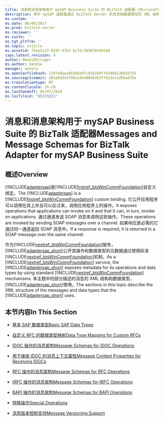 ```yaml
---
title: 消息和消息架构用于 mySAP Business Suite 的 BizTalk 适配器 |Microsoft Docs
description: 用于 mySAP 适配器通过 BizTalk Server 的消息和数据类型的 XML 结构
ms.custom: ''
ms.date: 06/08/2017
ms.prod: biztalk-server
ms.reviewer: ''
ms.suite: ''
ms.tgt_pltfrm: ''
ms.topic: article
ms.assetid: 75ea5c27-8297-47bf-bcfd-503870349189
caps.latest.revision: 4
author: MandiOhlinger
ms.author: mandia
manager: anneta
ms.openlocfilehash: 119fe8aea98266e0fcd3b26bff439b6136b3b755
ms.sourcegitcommit: 381e83d43796a345488d54b3f7413e11d56ad7be
ms.translationtype: MT
ms.contentlocale: zh-CN
ms.lasthandoff: 05/07/2019
ms.locfileid: "65373221"
---
```

# <a name="messages-and-message-schemas-for-biztalk-adapter-for-mysap-business-suite"></a><span data-ttu-id="88005-103">消息和消息架构用于 mySAP Business Suite 的 BizTalk 适配器</span><span class="sxs-lookup"><span data-stu-id="88005-103">Messages and Message Schemas for BizTalk Adapter for mySAP Business Suite</span></span>

## <a name="overview"></a><span data-ttu-id="88005-104">概述</span><span class="sxs-lookup"><span data-stu-id="88005-104">Overview</span></span>
<span data-ttu-id="88005-105">[!INCLUDE[adaptersap](../../includes/adaptersap-md.md)]是[!INCLUDE[firstref_btsWinCommFoundation](../../includes/firstref-btswincommfoundation-md.md)]自定义绑定。</span><span class="sxs-lookup"><span data-stu-id="88005-105">The [!INCLUDE[adaptersap](../../includes/adaptersap-md.md)] is a [!INCLUDE[firstref_btsWinCommFoundation](../../includes/firstref-btswincommfoundation-md.md)] custom binding.</span></span> <span data-ttu-id="88005-106">它公开应用程序可以调用在其上并且可以反过来，调用应用程序上的操作。</span><span class="sxs-lookup"><span data-stu-id="88005-106">It exposes operations that applications can invoke on it and that it can, in turn, invoke on applications.</span></span> <span data-ttu-id="88005-107">通过通道发送 SOAP 消息来调用这些操作。</span><span class="sxs-lookup"><span data-stu-id="88005-107">These operations are invoked by sending SOAP messages over a channel.</span></span> <span data-ttu-id="88005-108">如果响应是必需的它通过同一通道返回 SOAP 消息中。</span><span class="sxs-lookup"><span data-stu-id="88005-108">If a response is required, it is returned in a SOAP message over the same channel.</span></span>  
  
 <span data-ttu-id="88005-109">作为[!INCLUDE[nextref_btsWinCommFoundation](../../includes/nextref-btswincommfoundation-md.md)]服务，[!INCLUDE[adaptersap_short](../../includes/adaptersap-short-md.md)]公开其操作和数据类型的元数据通过使用标准[!INCLUDE[nextref_btsWinCommFoundation](../../includes/nextref-btswincommfoundation-md.md)]机制。</span><span class="sxs-lookup"><span data-stu-id="88005-109">As a [!INCLUDE[nextref_btsWinCommFoundation](../../includes/nextref-btswincommfoundation-md.md)] service, the [!INCLUDE[adaptersap_short](../../includes/adaptersap-short-md.md)] exposes metadata for its operations and data types by using standard [!INCLUDE[nextref_btsWinCommFoundation](../../includes/nextref-btswincommfoundation-md.md)] mechanisms.</span></span> <span data-ttu-id="88005-110">本主题中的部分描述的消息的 XML 结构和数据类型，[!INCLUDE[adaptersap_short](../../includes/adaptersap-short-md.md)]使用。</span><span class="sxs-lookup"><span data-stu-id="88005-110">The sections in this topic describe the XML structure of the messages and data types that the [!INCLUDE[adaptersap_short](../../includes/adaptersap-short-md.md)] uses.</span></span>  
  
## <a name="in-this-section"></a><span data-ttu-id="88005-111">本节内容</span><span class="sxs-lookup"><span data-stu-id="88005-111">In This Section</span></span>  
  
-   [<span data-ttu-id="88005-112">基本 SAP 数据类型</span><span class="sxs-lookup"><span data-stu-id="88005-112">Basic SAP Data Types</span></span>](../../adapters-and-accelerators/adapter-sap/basic-sap-data-types.md)  
  
-   [<span data-ttu-id="88005-113">自定义 RFC 的数据类型映射</span><span class="sxs-lookup"><span data-stu-id="88005-113">Data Type Mapping for Custom RFCs</span></span>](../../adapters-and-accelerators/adapter-sap/data-type-mapping-for-custom-rfcs.md)  
  
-   [<span data-ttu-id="88005-114">IDOC 操作的消息架构</span><span class="sxs-lookup"><span data-stu-id="88005-114">Message Schemas for IDOC Operations</span></span>](../../adapters-and-accelerators/adapter-sap/message-schemas-for-idoc-operations.md)  
  
-   [<span data-ttu-id="88005-115">用于接收 IDOC 的消息上下文属性</span><span class="sxs-lookup"><span data-stu-id="88005-115">Message Context Properties for Receiving IDOCs</span></span>](../../adapters-and-accelerators/adapter-sap/message-context-properties-for-receiving-idocs.md)  
  
-   [<span data-ttu-id="88005-116">RFC 操作的消息架构</span><span class="sxs-lookup"><span data-stu-id="88005-116">Message Schemas for RFC Operations</span></span>](../../adapters-and-accelerators/adapter-sap/message-schemas-for-rfc-operations.md)  
  
-   [<span data-ttu-id="88005-117">tRFC 操作的消息架构</span><span class="sxs-lookup"><span data-stu-id="88005-117">Message Schemas for tRFC Operations</span></span>](../../adapters-and-accelerators/adapter-sap/message-schemas-for-trfc-operations.md)  
  
-   [<span data-ttu-id="88005-118">BAPI 操作的消息架构</span><span class="sxs-lookup"><span data-stu-id="88005-118">Message Schemas for BAPI Operations</span></span>](../../adapters-and-accelerators/adapter-sap/message-schemas-for-bapi-operations.md)  
  
-   [<span data-ttu-id="88005-119">特殊操作</span><span class="sxs-lookup"><span data-stu-id="88005-119">Special Operations</span></span>](../../adapters-and-accelerators/adapter-sap/special-operations.md)  
  
-   [<span data-ttu-id="88005-120">消息版本控制支持</span><span class="sxs-lookup"><span data-stu-id="88005-120">Message Versioning Support</span></span>](../../adapters-and-accelerators/adapter-sap/message-versioning-support1.md)  
  
